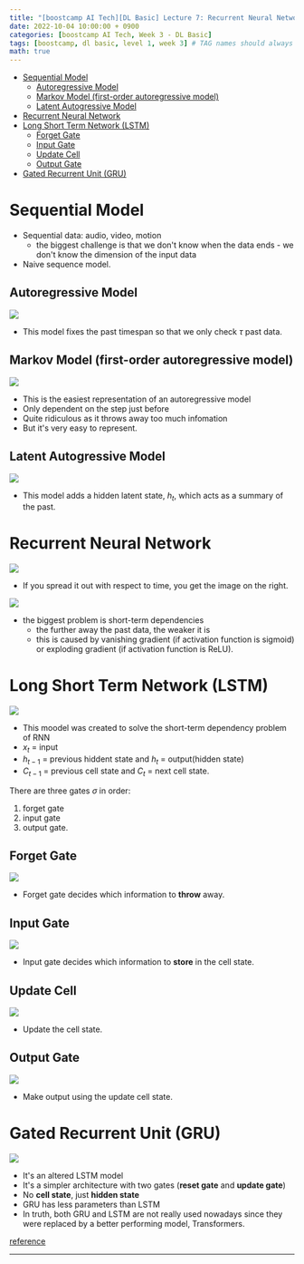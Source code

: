 ```yaml
---
title: "[boostcamp AI Tech][DL Basic] Lecture 7: Recurrent Neural Networks"
date: 2022-10-04 10:00:00 + 0900
categories: [boostcamp AI Tech, Week 3 - DL Basic]
tags: [boostcamp, dl basic, level 1, week 3] # TAG names should always be lowercase
math: true
---
```


- [Sequential Model](#sequential-model)
  - [Autoregressive Model](#autoregressive-model)
  - [Markov Model (first-order autoregressive model)](#markov-model-first-order-autoregressive-model)
  - [Latent Autogressive Model](#latent-autogressive-model)
- [Recurrent Neural Network](#recurrent-neural-network)
- [Long Short Term Network (LSTM)](#long-short-term-network-lstm)
  - [Forget Gate](#forget-gate)
  - [Input Gate](#input-gate)
  - [Update Cell](#update-cell)
  - [Output Gate](#output-gate)
- [Gated Recurrent Unit (GRU)](#gated-recurrent-unit-gru)

# Sequential Model

- Sequential data: audio, video, motion
  - the biggest challenge is that we don't know when the data ends - we don't know the dimension of the input data
- Naive sequence model.

## Autoregressive Model

![](/assets/img/boostcamp/2022-10-04-09-47-38.png)

- This model fixes the past timespan so that we only check $\tau$ past data.

## Markov Model (first-order autoregressive model)

![](/assets/img/boostcamp/2022-10-04-09-51-11.png)

- This is the easiest representation of an autoregressive model
- Only dependent on the step just before
- Quite ridiculous as it throws away too much infomation
- But it's very easy to represent.

## Latent Autogressive Model

![](/assets/img/boostcamp/2022-10-04-09-52-51.png)

- This model adds a hidden latent state, $h_t$, which acts as a summary of the past.

# Recurrent Neural Network

![](/assets/img/boostcamp/2022-10-04-10-14-07.png)

- If you spread it out with respect to time, you get the image on the right.

![](/assets/img/boostcamp/2022-10-04-10-17-01.png)

- the biggest problem is short-term dependencies
  - the further away the past data, the weaker it is
  - this is caused by vanishing gradient (if activation function is sigmoid) or exploding gradient (if activation function is ReLU).

# Long Short Term Network (LSTM)

![](/assets/img/boostcamp/2022-10-04-10-23-30.png)

- This moodel was created to solve the short-term dependency problem of RNN
- $x_t$ = input
- $h_{t-1}$ = previous hiddent state and $h_t$ = output(hidden state)
- $C_{t-1}$ = previous cell state and $C_t$ = next cell state.

There are three gates $\sigma$ in order:
1. forget gate
2. input gate
3. output gate.

## Forget Gate

![](/assets/img/boostcamp/2022-10-04-10-26-53.png)

- Forget gate decides which information to **throw** away.

## Input Gate

![](/assets/img/boostcamp/2022-10-04-10-28-50.png)

- Input gate decides which information to **store** in the cell state.

## Update Cell

![](/assets/img/boostcamp/2022-10-04-10-31-53.png)

- Update the cell state.

## Output Gate

![](/assets/img/boostcamp/2022-10-04-10-32-45.png)

- Make output using the update cell state.

# Gated Recurrent Unit (GRU)

![](/assets/img/boostcamp/2022-10-04-10-35-06.png)

- It's an altered LSTM model
- It's a simpler architecture with two gates (**reset gate** and **update gate**)
- No **cell state**, just **hidden state**
- GRU has less parameters than LSTM
- In truth, both GRU and LSTM are not really used nowadays since they were replaced by a better performing model, Transformers.

[reference](https://colah.github.io/posts/2015-08-Understanding-LSTMs/)

-------------------------------


